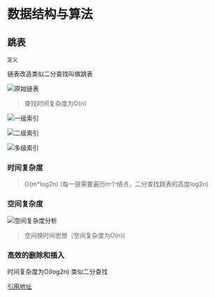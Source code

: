 # 数据结构与算法

## 跳表

`定义`

链表改造类似二分查找叫做跳表

![原始链表](https://imgkr.cn-bj.ufileos.com/dfc77df5-1c07-4276-87a6-9ff6fb60b828.png)

> 查找时间复杂度为O(n)

![一级索引](https://imgkr.cn-bj.ufileos.com/63e6dc9f-373a-41fc-816d-a453a8b32c9e.png)

![二级索引](https://imgkr.cn-bj.ufileos.com/6fd11721-b495-4fe4-8271-0e4c6e974e1d.png)

![多级索引](https://imgkr.cn-bj.ufileos.com/2a21ea7b-33a1-4587-abc6-b5d259f0702b.png)

### 时间复杂度

> O(m*log2n) (每一层需要遍历m个结点，二分查找跳表的高度log2n)

### 空间复杂度

![空间复杂度分析](https://imgkr.cn-bj.ufileos.com/ab051238-b189-4819-988c-947be6a7d82b.png)

> 空间换时间思想（空间复杂度为O(n))

### 高效的删除和插入

时间复杂度为O(log2n) 类似二分查找

[引用地址](https://time.geekbang.org/column/article/42896)